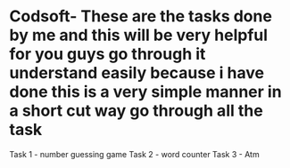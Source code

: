 # Codsoft- These are the tasks done by me and this will be very helpful for you guys go through it understand easily because i have done this is a very simple manner in a short cut way go through all the task 
Task 1 - number guessing game
Task 2 - word counter 
Task 3 - Atm 
